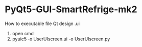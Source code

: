 # PyQt5-GUI-SmartRefrige-mk2


How to executable file Qt design .ui

1. open cmd
2. pyuic5 -x UserUIscreen.ui -o UserUIscreen.py